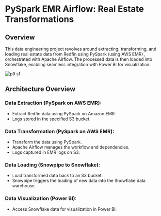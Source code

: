 # PySpark EMR Airflow: Real Estate Transformations
## Overview
This data engineering project revolves around extracting, transforming, and loading real estate data from Redfin using PySpark (using AWS EMR) , orchestrated with Apache Airflow. The processed data is then loaded into Snowflake, enabling seamless integration with Power BI for visualization.  

![p9 s1](https://github.com/Souvik7861/PROJECTS/assets/120063616/3274e167-2001-43ab-aaad-92dfc548a95b)

## Architecture Overview
### Data Extraction (PySpark on AWS EMR):
- Extract Redfin data using PySpark on Amazon EMR.  
- Logs stored in the specified S3 bucket.
### Data Transformation (PySpark on AWS EMR):
- Transform the data using PySpark.  
- Apache Airflow manages the workflow and dependencies.  
- Logs captured in EMR logs on S3.  
### Data Loading (Snowpipe to Snowflake):  
- Load transformed data back to an S3 bucket.  
- Snowpipe triggers the loading of new data into the Snowflake data warehouse.  
### Data Visualization (Power BI):  
- Access Snowflake data for visualization in Power BI.  

